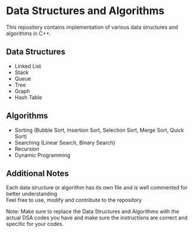 # Data Structures and Algorithms
This repository contains implementation of various data structures and algorithms in C++.

## Data Structures
- Linked List
- Stack
- Queue
- Tree
- Graph
- Hash Table

## Algorithms
- Sorting (Bubble Sort, Insertion Sort, Selection Sort, Merge Sort, Quick Sort)
- Searching (Linear Search, Binary Search)
- Recursion
- Dynamic Programming

## Additional Notes
Each data structure or algorithm has its own file and is well commented for better understanding<br>
Feel free to use, modify and contribute to the repository<br>

Note: Make sure to replace the Data Structures and Algorithms with the actual DSA codes you have and make sure the instructions are correct and specific for your codes.



